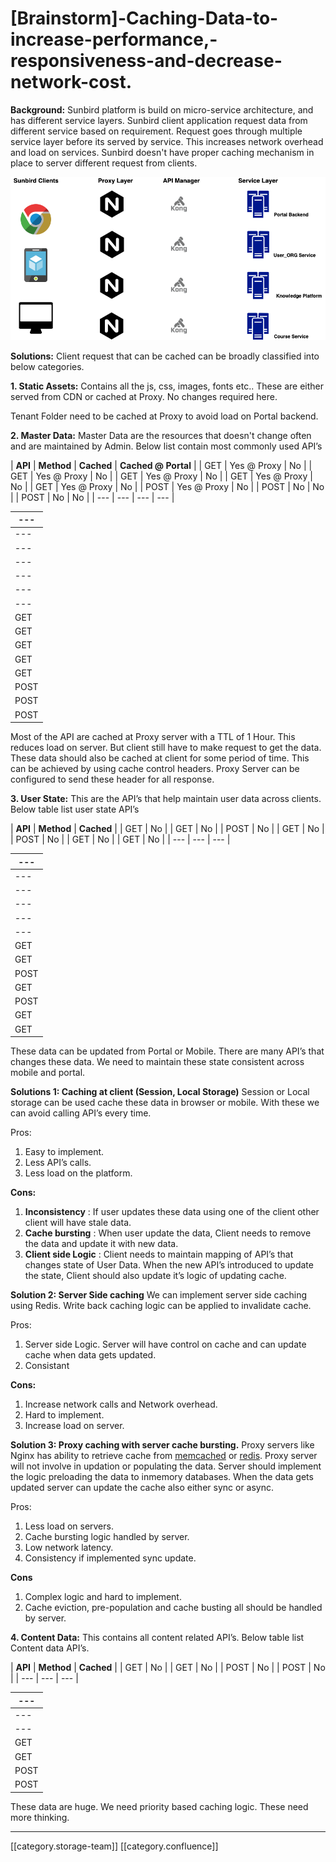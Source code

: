 # \[Brainstorm]-Caching-Data-to-increase-performance,-responsiveness-and-decrease-network-cost.

**Background:** Sunbird platform is build on micro-service architecture, and has different service layers. Sunbird client application request data from different service based on requirement. Request goes through multiple service layer before its served by service. This increases network overhead and load on services. Sunbird doesn't have proper caching mechanism in place to server different request from clients.

![](<../../../../.gitbook/assets/Sunbird platform overview.png>)

**Solutions:** Client request that can be cached can be broadly classified into below categories.

**1. Static Assets:** Contains all the js, css, images, fonts etc.. These are either served from CDN or cached at Proxy. No changes required here.

Tenant Folder need to be cached at Proxy to avoid load on Portal backend.

**2. Master Data:** Master Data are the resources that doesn't change often and are maintained by Admin. Below list contain most commonly used API’s

\| **API** | **Method** | **Cached** | **Cached @ Portal** | | GET | Yes @ Proxy | No | | GET | Yes @ Proxy | No | | GET | Yes @ Proxy | No | | GET | Yes @ Proxy | No | | GET | Yes @ Proxy | No | | POST | Yes @ Proxy | No | | POST | No | No | | POST | No | No | | --- | --- | --- | --- |

| ---  |
| ---- |
| ---  |
| ---  |
| ---  |
| ---  |
| ---  |
| ---  |
| GET  |
| GET  |
| GET  |
| GET  |
| GET  |
| POST |
| POST |
| POST |

Most of the API are cached at Proxy server with a TTL of 1 Hour. This reduces load on server. But client still have to make request to get the data. These data should also be cached at client for some period of time. This can be achieved by using cache control headers. Proxy Server can be configured to send these header for all response.

**3. User State:** This are the API’s that help maintain user data across clients. Below table list user state API’s

\| **API** | **Method** | **Cached** | | GET | No | | GET | No | | POST | No | | GET | No | | POST | No | | GET | No | | GET | No | | --- | --- | --- |

| ---  |
| ---- |
| ---  |
| ---  |
| ---  |
| ---  |
| ---  |
| GET  |
| GET  |
| POST |
| GET  |
| POST |
| GET  |
| GET  |

These data can be updated from Portal or Mobile. There are many API’s that changes these data. We need to maintain these state consistent across mobile and portal.

**Solutions 1: Caching at client (Session, Local Storage)** Session or Local storage can be used cache these data in browser or mobile. With these we can avoid calling API’s every time.

Pros:

1. Easy to implement.
2. Less API’s calls.
3. Less load on the platform.

**Cons:**

1. **Inconsistency** : If user updates these data using one of the client other client will have stale data.
2. **Cache bursting** : When user update the data, Client needs to remove the data and update it with new data.
3. **Client side Logic** : Client needs to maintain mapping of API’s that changes state of User Data. When the new API’s introduced to update the state, Client should also update it’s logic of updating cache.

**Solution 2: Server Side caching** We can implement server side caching using Redis. Write back caching logic can be applied to invalidate cache.

Pros:

1. Server side Logic. Server will have control on cache and can update cache when data gets updated.
2. Consistant

**Cons:**

1. Increase network calls and Network overhead.
2. Hard to implement.
3. Increase load on server.

**Solution 3: Proxy caching with server cache bursting.** Proxy servers like Nginx has ability to retrieve cache from [memcached](http://nginx.org/en/docs/http/ngx\_http\_memcached\_module.html) or [redis](https://www.nginx.com/resources/wiki/modules/redis/). Proxy server will not involve in updation or populating the data. Server should implement the logic preloading the data to inmemory databases. When the data gets updated server can update the cache also either sync or async.

Pros:

1. Less load on servers.
2. Cache bursting logic handled by server.
3. Low network latency.
4. Consistency if implemented sync update.

**Cons**

1. Complex logic and hard to implement.
2. Cache eviction, pre-population and cache busting all should be handled by server.

**4. Content Data:** This contains all content related API’s. Below table list Content data API’s.

\| **API** | **Method** | **Cached** | | GET | No | | GET | No | | POST | No | | POST | No | | --- | --- | --- |

| ---  |
| ---- |
| ---  |
| ---  |
| GET  |
| GET  |
| POST |
| POST |

These data are huge. We need priority based caching logic. These need more thinking.

***

\[\[category.storage-team]] \[\[category.confluence]]
